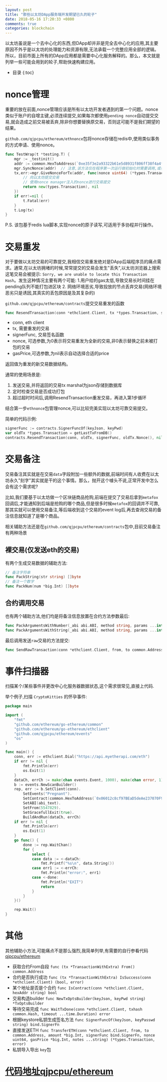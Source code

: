 ```yaml
---
layout: post
title: "那些以太坊DApp服务端开发期望已久的轮子"
date: 2018-05-16 17:20:33 +0800
comments: true
categories: blockchain 
---
```


以太坊虽说是一个去中心化的东西,但DApp却并非是完全去中心化的应用,其主要原因不外乎是以太坊的处理能力和资源有限,无法承载一个完整应用全部的逻辑。所以，目前市面上所有的DApp应用都是需要中心化服务解释的。那么，本文就是列举一些可能会用到的轮子,帮助快速构建应用。

<!-- more -->

* 目录
{:toc}

# nonce管理

重要的放在前面,nonce管理应该是所有以太坊开发者遇到的第一个问题。nonce类似于账户的自增主键,必须连续提交,如果每次都使用`pending nonce`自动提交交易,就会造成之前交易被丢弃,除非你想要替换原交易，否则这可能不是我们期望的结果。

`github.com/qjpcpu/ethereum/ethnonce`包将nonce存储在redis中,使用类似事务的方式申请、使用nonce。

```go
func TestWrap(t *testing.T) {
	mgr := _testinit()
	addr := common.HexToAddress(`0xe35f3e2a93322b61e5d8931f806ff38f4a4f4d88`)
    mgr.SyncNonce(addr)  // 注意,该方法仅在程序第一次运行做初始化时需要调用,或者nonce发生不一致时调用
	tx,err:=mgr.GiveNonceForTx(addr, func(nonce uint64) (*types.Transaction, error) {
        // 向以太坊提交交易
        // 使用nonce manager注入的nonce进行交易提交
		return new(types.Transaction), nil
	})
	if err!=nil {
		t.Fatal(err)
	}
    t.Log(tx)
}
```

P.S. 该包基于redis lua脚本,实现nonce的原子读写,可适用于多协程并行操作。

# 交易重发

对于要做以太坊交易的可靠提交,我相信交易重发绝对是DApp后端程序员的痛点需求。通常,在以太坊拥堵的时候,常常提交的交易会发生"丢失",以太坊浏览器上搜索这笔交易会被提示: `Sorry, we are unable to locate this Transaction Hash`。发生这种情况主要有两个可能: 1.用户给的gas太低,导致交易长时间挂在pending队列不能打包进区块 2. 网络环境恶劣,导致投放的节点丢弃交易(网络环境恶劣只是诱因,其真实的丢包原因是及其复杂的)

`github.com/qjpcpu/ethereum/contracts`提交交易重发的函数

```go
func ResendTransaction(conn *ethclient.Client, tx *types.Transaction, signerFunc bind.SignerFn, nonce uint64, gasPrice *big.Int) (*types.Transaction, error)
```

* conn, eth client
* tx, 需要重发的交易
* signerFunc, 交易签名函数
* nonce, 可选参数,为0表示将交易重发为全新的交易,非0表示替换之前未被打包的交易
* gasPrice,可选参数,为nil表示自动选择合适的price

返回值为重发的新交易数据结构。

通常的使用场景是:

1. 发送交易,并将返回的交易tx marshal为json存储到数据库
2. 定时检查交易是否成功打包
3. 超过超时时间后,调用ResendTransaction重发交易，再进入第1步循环

结合第一步`ethnonce`包管理nonce,可以比较完美实现以太坊可靠交易提交。

简单的代码示例:

```go
signerFunc := contracts.SignerFuncOf(keyJson, keyPwd)
var oldTx *types.Transaction = getLastTxFromDB()
contracts.ResendTransaction(conn, oldTx, signerFunc, oldTx.Nonce(), nil)
```

# 交易备注

交易备注其实就是在交易`data`字段附加一些额外的数据,前端时间有人收费在以太坊永久"刻字"其实就是干的这个事情。那么，抛开这个噱头不说,正常开发中怎么会有这个需求呢?

比如,我们要基于以太坊做一个区块链商品抢购,前端在提交了交易后拿到`metafox`回调后,才能通知到后端是抢购的哪个商品,但是很多时候`metafox`的回调并不可靠,那其实就可以使用交易备注,等后端收到这个交易的event log后,再去查询交易的备注信息就知道了是哪个商品。

相关辅助方法还是在`github.com/qjpcpu/ethereum/contracts`包中,目前交易备注有两种场景

## 裸交易(仅发送eth的交易)

有两个生成交易数据的辅助方法:

```go
// 备注字符串
func PackString(str string) []byte
// 备注一个数字
func PackNum(num *big.Int) []byte
```

## 合约调用交易

也有两个辅助方法,他们均是将备注信息放置在合约方法参数最后:

```go
func PackArgumentsWithNumber(_abi abi.ABI, method string, params ...interface{}) ([]byte, error)
func PackArgumentsWithString(_abi abi.ABI, method string, params ...interface{}) ([]byte, error)
```

最后调用发送`raw`交易的方法提交:

```go
func SendRawTransaction(conn *ethclient.Client, from, to common.Address, value *big.Int, data []byte, signerFunc bind.SignerFn, nonce uint64, gasPrice *big.Int, gasLimit uint64) (*types.Transaction, error)
```

# 事件扫描器

扫描某个/某些事件并更改中心化服务器数据状态,这个需求很常见,直接上代码.

举个例子,扫描 `CryptoKitties` 的怀孕事件:

```go
package main

import (
	"fmt"
	"github.com/ethereum/go-ethereum/common"
	"github.com/ethereum/go-ethereum/ethclient"
	"github.com/qjpcpu/ethereum/events"
	"os"
)

func main() {
	conn, err := ethclient.Dial("https://api.myetherapi.com/eth")
	if err != nil {
		fmt.Println(err)
		os.Exit(1)
	}
	dataCh, errCh := make(chan events.Event, 1000), make(chan error, 1)
	b := events.NewScanBuilder()
	rep, err := b.SetClient(conn).
		SetEvents("Pregnant").
		SetContract(common.HexToAddress(`0x06012c8cf97BEaD5deAe237070F9587f8E7A266d`)).
		SetABI(abi_text).
		SetFrom(5547829).
		SetGracefullExit(true).
		BuildAndRun(dataCh, errCh)
	if err != nil {
		fmt.Println(err)
		os.Exit(1)
	}
	go func() {
		done := rep.WaitChan()
		for {
			select {
			case data := <-dataCh:
				fmt.Printf("%s\n", data.String())
			case err1 := <-errCh:
				fmt.Println("error:", err1)
			case <-done:
				fmt.Println("EXIT")
				return
			}
		}
	}()

	rep.Wait()
}
```

# 其他

其他辅助小方法,可能痛点不是那么强烈,我简单列举,有需要的自行参看代码 [qjpcpu/ethereum](https://github.com/qjpcpu/ethereum)

* 获取合约From自段 `func (tx *TransactionWithExtra) From() common.Address`
* 合约是否执行成功 `func (tx *TransactionWithExtra) IsSuccess(conn *ethclient.Client) (bool, error)`
* 某个地址是否是个合约 `func IsContract(conn *ethclient.Client, hexAddr string) bool`
* 交易构造builder `func NewTxOptsBuilder(keyJson, keyPwd string) *TxOptsBuilder`
* 等待交易完成 `func WaitTxDone(conn *ethclient.Client, txhash common.Hash, timeout ...time.Duration) error`
* 根据keystore私钥生成签名方法 `func SignerFuncOf(keyJson, keyPasswd string) bind.SignerFn`
* 直接发送ETH `func TransferETH(conn *ethclient.Client, from, to common.Address, amount *big.Int, signerFunc bind.SignerFn, nonce uint64, gasPrice *big.Int, notes ...string) (*types.Transaction, error)`
* 私钥导入导出 `key`包

# [代码地址qjpcpu/ethereum](https://github.com/qjpcpu/ethereum)
